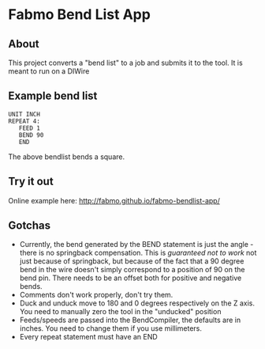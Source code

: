 # Fabmo Bend List App

## About
This project converts a "bend list" to a job and submits it to the tool.  It is meant to run on a DIWire

## Example bend list
```
UNIT INCH
REPEAT 4:
   FEED 1
   BEND 90
   END
```

The above bendlist bends a square.

## Try it out
Online example here: http://fabmo.github.io/fabmo-bendlist-app/

## Gotchas
 * Currently, the bend generated by the BEND statement is just the angle - there is no springback compensation.  This is _guaranteed not to work_ not just because of springback, but because of the fact that a 90 degree bend in the wire doesn't simply correspond to a position of 90 on the bend pin.  There needs to be an offset both for positive and negative bends.
 * Comments don't work properly, don't try them.
 * Duck and unduck move to 180 and 0 degrees respectively on the Z axis.  You need to manually zero the tool in the "unducked" position
 * Feeds/speeds are passed into the BendCompiler, the defaults are in inches.  You need to change them if you use millimeters.
 * Every repeat statement must have an END
